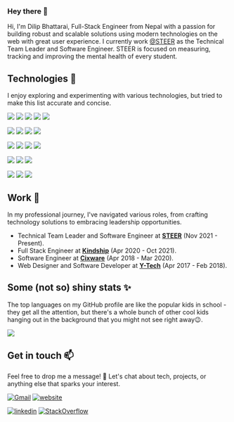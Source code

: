 <h3>
  Hey there 👋<br>
</h3>


<!--
**vectrobyte/vectrobyte** is a ✨ _special_ ✨ repository because its `README.md` (this file) appears on your GitHub profile.

Here are some ideas to get you started:

- 🔭 I’m currently working on ...
- 🌱 I’m currently learning ...
- 👯 I’m looking to collaborate on ...
- 🤔 I’m looking for help with ...
- 💬 Ask me about ...
- 📫 How to reach me: ...
- 😄 Pronouns: ...
- ⚡ Fun fact: ...
-->

Hi, I'm Dilip Bhattarai, Full-Stack Engineer from Nepal with a passion for building robust and scalable solutions using modern technologies on the web with great user experience. I currently work [@STEER](https://steer.education) as the Technical Team Leader and Software Engineer. STEER is focused on measuring, tracking and improving the mental health of every student.


## Technologies 🧪

I enjoy exploring and experimenting with various technologies, but tried to make this list accurate and concise.

![](https://img.shields.io/badge/Code-Typescript-informational?style=flat&logo=typescript&logoColor=007acc&color=007acc)
![](https://img.shields.io/badge/Code-JavaScript-informational?style=flat&logo=javascript&logoColor=f0db4f&color=f0db4f)
![](https://img.shields.io/badge/Code-PHP-informational?style=flat&logo=php&logoColor=8993be&labelColor=232531&color=8993be)
![](https://img.shields.io/badge/Code-Python-informational?style=flat&logo=python&logoColor=white&labelColor=4584b6&color=ffde57)
![](https://img.shields.io/badge/CSS-Tailwind-informational?style=flat&logo=tailwindcss&logoColor=39BDF8&labelColor=0F172A&color=39BDF8)

![](https://img.shields.io/badge/Framework-React/Next-informational?style=flat&logo=react&logoColor=61dbfb&labelColor=292C33&color=61dbfb)
![](https://img.shields.io/badge/Framework-Node-informational?style=flat&logo=node.js&logoColor=43843D&labelColor=292C33&color=43843D)
![](https://img.shields.io/badge/Framework-Vue-informational?style=flat&logo=vue.js&logoColor=41B883&labelColor=34495E&color=41B883)
![](https://img.shields.io/badge/Framework-Laravel-informational?style=flat&logo=laravel&logoColor=F05340&labelColor=232323&color=F05340)
<!-- ![](https://img.shields.io/badge/Framework-Next.js-informational?style=flat&logo=next.js&logoColor=white&labelColor=000&color=333) -->

![](https://img.shields.io/badge/Tools-Firebase-informational?style=flat&logo=firebase&logoColor=FFA611&labelColor=2C394B&color=F5820D)
![](https://img.shields.io/badge/Tools-Chrome_Extension-informational?style=flat&logo=Google+Chrome&logoColor=white&color=4689F3)
![](https://img.shields.io/badge/Tools-Docker-informational?style=flat&logo=docker&logoColor=0db7ed&labelColor=384d54&color=0db7ed)
![](https://img.shields.io/badge/Tools-Bun-informational?style=flat&logo=bun&logoColor=FBF0DF&labelColor=14151A&color=FBF0DF)

![](https://img.shields.io/badge/Tools-PostgreSQL-informational?style=flat&logo=postgresql&logoColor=008bb9&labelColor=333&color=336791)
![](https://img.shields.io/badge/Tools-MongoDB-informational?style=flat&logo=mongodb&logoColor=white&labelColor=3F3E42&color=4DB33D)
![](https://img.shields.io/badge/Tools-GraphQL-informational?style=flat&logo=graphql&logoColor=EE0097&labelColor=161E26&color=EE0097)

![](https://img.shields.io/badge/Cloud-Vercel-informational?style=flat&logo=vercel&logoColor=white&labelColor=000&color=333)
![](https://img.shields.io/badge/Cloud-GCP-informational?style=flat&logo=GoogleCloud&logoColor=4285F4&color=4285F4)
![](https://img.shields.io/badge/Cloud-AWS-informational?style=flat&logo=amazon&logoColor=white&labelColor=04273A&color=FF9900)

## Work 🔭
In my professional journey, I've navigated various roles, from crafting technology solutions to embracing leadership opportunities.
- Technical Team Leader and Software Engineer at **[STEER](https://steer.education)** (Nov 2021 - Present).
- Full Stack Engineer at **[Kindship](https://kindship.com)** (Apr 2020 - Oct 2021).
- Software Engineer at **[Cixware](https://cixware.io)** (Apr 2018 - Mar 2020).
- Web Designer and Software Developer at **[Y-Tech](https://ytech.com.np)** (Apr 2017 - Feb 2018).

## Some (not so) shiny stats ✨
The top languages on my GitHub profile are like the popular kids in school - they get all the attention, but there's a whole bunch of other cool kids hanging out in the background that you might not see right away😉.

<img align="center" src="https://github-readme-stats.vercel.app/api/top-langs/?username=vectrobyte&layout=compact&theme=buefy&hide_border=true" /></a>

## Get in touch 📫
Feel free to drop me a message! 📩 Let's chat about tech, projects, or anything else that sparks your interest.

[![Gmail](https://img.shields.io/static/v1?style=flat&message=contact@vectrobyte.com&color=EA4335&logo=gmail&logoColor=FFFFFF&label=)](mailto:contact@vectrobyte.com)
[![website](https://img.shields.io/badge/Website-46a2f1.svg?&style=flat&logo=Google-Chrome&logoColor=white)](https://vectrobyte.com)

[![linkedin](https://img.shields.io/badge/-LinkedIn-blue?style=flat&logo=Linkedin&logoColor=white)](https://www.linkedin.com/in/vectrobyte/)
[![StackOverflow](https://img.shields.io/static/v1?style=flat&message=Stack+Overflow&color=FFFFFF&logo=Stack+Overflow&logoColor=F58025&label=)](https://stackoverflow.com/users/12417416/vectrobyte)

<!-- Resources -->
<!-- Icons: https://simpleicons.org/ -->
<!-- GitHub Stats: https://github.com/anuraghazra/github-readme-stats -->
<!-- Emojis: https://emojipedia.org/emoji/ -->
<!-- HTML Emojis: https://www.fileformat.info/index.htm -->
<!-- Shields: https://shields.io/ -->
<!-- Awesome GitHub Profile README: https://github.com/abhisheknaiidu/awesome-github-profile-readme -->



